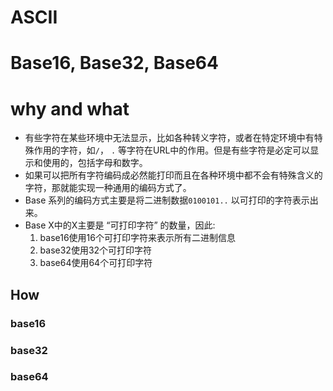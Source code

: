 # ASCII


# Base16, Base32, Base64

# why and what
- 有些字符在某些环境中无法显示，比如各种转义字符，或者在特定环境中有特殊作用的字符，如`/`， `.` 等字符在URL中的作用。但是有些字符是必定可以显示和使用的，包括字母和数字。
- 如果可以把所有字符编码成必然能打印而且在各种环境中都不会有特殊含义的字符，那就能实现一种通用的编码方式了。
- Base 系列的编码方式主要是将二进制数据`0100101..` 以可打印的字符表示出来。
- Base X中的X主要是 “可打印字符” 的数量，因此:
  1. base16使用16个可打印字符来表示所有二进制信息
  2. base32使用32个可打印字符
  3. base64使用64个可打印字符

## How

### base16

### base32

### base64